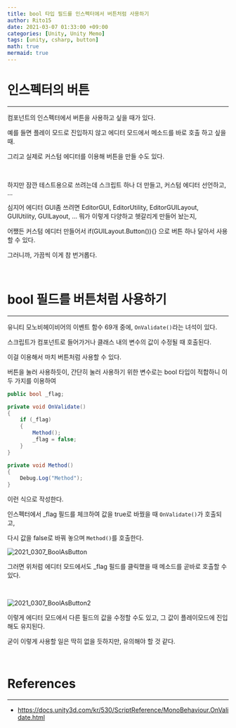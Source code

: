 ```yaml
---
title: bool 타입 필드를 인스펙터에서 버튼처럼 사용하기
author: Rito15
date: 2021-03-07 01:33:00 +09:00
categories: [Unity, Unity Memo]
tags: [unity, csharp, button]
math: true
mermaid: true
---
```


# 인스펙터의 버튼
---

컴포넌트의 인스펙터에서 버튼을 사용하고 싶을 때가 있다.

예를 들면 플레이 모드로 진입하지 않고 에디터 모드에서 메소드를 바로 호출 하고 싶을 때.

그리고 실제로 커스텀 에디터를 이용해 버튼을 만들 수도 있다.

<br>

하지만 잠깐 테스트용으로 쓰려는데 스크립트 하나 더 만들고, 커스텀 에디터 선언하고, ...

심지어 에디터 GUI좀 쓰려면 EditorGUI, EditorUtility, EditorGUILayout, GUIUtility, GUILayout, ... 뭐가 이렇게 다양하고 헷갈리게 만들어 놨는지,

어쨌든 커스텀 에디터 만들어서 if(GUILayout.Button()){} 으로 버튼 하나 달아서 사용할 수 있다.

그러니까, 가끔씩 이게 참 번거롭다.

<br>

# bool 필드를 버튼처럼 사용하기
---

유니티 모노비헤이비어의 이벤트 함수 69개 중에, `OnValidate()`라는 녀석이 있다.

스크립트가 컴포넌트로 들어가거나 클래스 내의 변수의 값이 수정될 때 호출된다.

이걸 이용해서 마치 버튼처럼 사용할 수 있다.

버튼을 눌러 사용하듯이, 간단히 눌러 사용하기 위한 변수로는 bool 타입이 적합하니 이 두 가지를 이용하여

```cs
public bool _flag;

private void OnValidate()
{
    if (_flag)
    {
        Method();
        _flag = false;
    }
}

private void Method()
{
    Debug.Log("Method");
}
```

이런 식으로 작성한다.

인스펙터에서 _flag 필드를 체크하여 값을 true로 바꿨을 때 `OnValidate()`가 호출되고,

다시 값을 false로 바꿔 놓으며 `Method()`를 호출한다.

![2021_0307_BoolAsButton](https://user-images.githubusercontent.com/42164422/110214320-627f7f00-7ee7-11eb-838c-305c440a6ac7.gif)

그러면 위처럼 에디터 모드에서도 _flag 필드를 클릭했을 때 메소드를 곧바로 호출할 수 있다.

<br>

![2021_0307_BoolAsButton2](https://user-images.githubusercontent.com/42164422/110214323-64e1d900-7ee7-11eb-8cc1-ca87cb773053.gif)

이렇게 에디터 모드에서 다른 필드의 값을 수정할 수도 있고, 그 값이 플레이모드에 진입해도 유지된다.

굳이 이렇게 사용할 일은 딱히 없을 듯하지만, 유의해야 할 것 같다.

<br>

# References
---
- <https://docs.unity3d.com/kr/530/ScriptReference/MonoBehaviour.OnValidate.html>